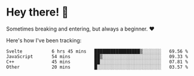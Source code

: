 # Hey there! 👋
Sometimes breaking and entering, but always a beginner. ❤️

Here's how I've been tracking:
<!--START_SECTION:waka-->

```text
Svelte           6 hrs 45 mins   █████████████████▒░░░░░░░   69.56 %
JavaScript       54 mins         ██▒░░░░░░░░░░░░░░░░░░░░░░   09.33 %
C++              45 mins         ██░░░░░░░░░░░░░░░░░░░░░░░   07.81 %
Other            20 mins         █░░░░░░░░░░░░░░░░░░░░░░░░   03.57 %
```

<!--END_SECTION:waka-->
